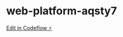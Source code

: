 # web-platform-aqsty7

[Edit in Codeflow ⚡️](https://stackblitz.com/~/github.com/MZIM-AND/web-platform-aqsty7)